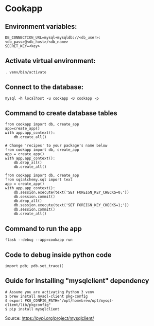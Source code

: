 # Cookapp

## Environment variables:
```
DB_CONNECTION_URL=mysql+mysqldb://<db_user>:<db_pass>@<db_host>/<db_name>
SECRET_KEY=<key>
```

## Activate virtual environment:
```. venv/bin/activate```

## Connect to the database:
```mysql -h localhost -u cookapp -D cookapp -p```

## Command to create database tables
```
from cookapp import db, create_app 
app=create_app()
with app.app_context():
    db.create_all()
```
```
# Change 'recipes' to your package's name below
from cookapp import db, create_app
app = create_app()
with app.app_context():
    db.drop_all()
    db.create_all()
```

```
from cookapp import db, create_app
from sqlalchemy.sql import text
app = create_app()
with app.app_context():
    db.session.execute(text('SET FOREIGN_KEY_CHECKS=0;'))
    db.session.commit()
    db.drop_all()
    db.session.execute(text('SET FOREIGN_KEY_CHECKS=1;'))
    db.session.commit()
    db.create_all()
```

## Command to run the app
```flask --debug --app=cookapp run```

## Code to debug inside python code
```import pdb; pdb.set_trace()```

## Guide for Installing "mysqlclient" dependency
```
# Assume you are activating Python 3 venv
$ brew install mysql-client pkg-config
$ export PKG_CONFIG_PATH="/opt/homebrew/opt/mysql-client/lib/pkgconfig"
$ pip install mysqlclient
```
Source: https://pypi.org/project/mysqlclient/